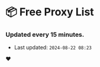 # :package: Free Proxy List
### Updated every 15 minutes.

- Last updated: `2024-08-22 08:23`

:heart:
